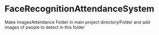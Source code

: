 # FaceRecognitionAttendanceSystem
Make ImagesAttendance Folder in main project directory/Folder and add images of people to detect in this folder 
